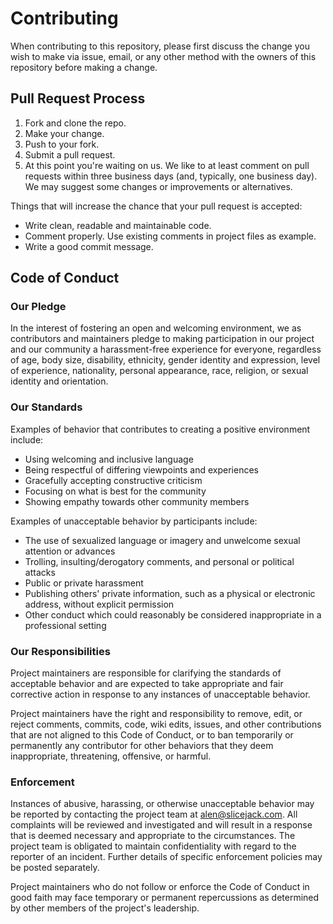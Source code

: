 # Contributing
When contributing to this repository, please first discuss the change you wish to make via issue, email, or any other method with the owners of this repository before making a change.

## Pull Request Process
1. Fork and clone the repo.
2. Make your change.
3. Push to your fork.
4. Submit a pull request.
5. At this point you're waiting on us. We like to at least comment on pull requests within three business days (and, typically, one business day). We may suggest some changes or improvements or alternatives.

Things that will increase the chance that your pull request is accepted:
- Write clean, readable and maintainable code.
- Comment properly. Use existing comments in project files as example.
- Write a good commit message.

## Code of Conduct
### Our Pledge
In the interest of fostering an open and welcoming environment, we as contributors and maintainers pledge to making participation in our project and our community a harassment-free experience for everyone, regardless of age, body size, disability, ethnicity, gender identity and expression, level of experience, nationality, personal appearance, race, religion, or sexual identity and orientation.

### Our Standards
Examples of behavior that contributes to creating a positive environment include:
- Using welcoming and inclusive language
- Being respectful of differing viewpoints and experiences
- Gracefully accepting constructive criticism
- Focusing on what is best for the community
- Showing empathy towards other community members

Examples of unacceptable behavior by participants include:
- The use of sexualized language or imagery and unwelcome sexual attention or advances
- Trolling, insulting/derogatory comments, and personal or political attacks
- Public or private harassment
- Publishing others' private information, such as a physical or electronic address, without explicit permission
- Other conduct which could reasonably be considered inappropriate in a professional setting

### Our Responsibilities
Project maintainers are responsible for clarifying the standards of acceptable behavior and are expected to take appropriate and fair corrective action in response to any instances of unacceptable behavior.

Project maintainers have the right and responsibility to remove, edit, or reject comments, commits, code, wiki edits, issues, and other contributions that are not aligned to this Code of Conduct, or to ban temporarily or permanently any contributor for other behaviors that they deem inappropriate, threatening, offensive, or harmful.

### Enforcement
Instances of abusive, harassing, or otherwise unacceptable behavior may be reported by contacting the project team at alen@slicejack.com. All complaints will be reviewed and investigated and will result in a response that is deemed necessary and appropriate to the circumstances. The project team is obligated to maintain confidentiality with regard to the reporter of an incident. Further details of specific enforcement policies may be posted separately.

Project maintainers who do not follow or enforce the Code of Conduct in good faith may face temporary or permanent repercussions as determined by other members of the project's leadership.
